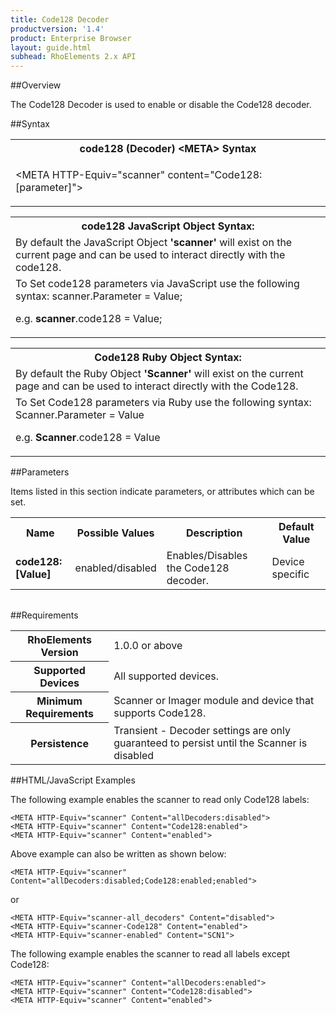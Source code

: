 ```yaml
---
title: Code128 Decoder
productversion: '1.4'
product: Enterprise Browser
layout: guide.html
subhead: RhoElements 2.x API
---
```


##Overview

The Code128 Decoder is used to enable or disable the Code128 decoder.

##Syntax

<table class="re-table"><tr><th class="tableHeading">code128 (Decoder) &lt;META&gt; Syntax
</th></tr><tr><td class="clsSyntaxCells clsOddRow"><p>&lt;META HTTP-Equiv="scanner" content="Code128:[parameter]"&gt;</p></td></tr></table>
<table class="re-table"><tr><th class="tableHeading">code128 JavaScript Object Syntax:</th></tr><tr><td class="clsSyntaxCells clsOddRow">
By default the JavaScript Object <b>'scanner'</b> will exist on the current page and can be used to interact directly with the code128.
</td></tr><tr><td class="clsSyntaxCells clsEvenRow">
To Set code128 parameters via JavaScript use the following syntax: scanner.Parameter = Value;
<P />e.g. <b>scanner</b>.code128 = Value;
</td></tr></table>
<table class="re-table"><tr><th class="tableHeading">Code128 Ruby Object Syntax:</th></tr><tr><td class="clsSyntaxCells clsOddRow">
By default the Ruby Object <b>'Scanner'</b> will exist on the current page and can be used to interact directly with the Code128.
</td></tr><tr><td class="clsSyntaxCells clsEvenRow">
To Set Code128 parameters via Ruby use the following syntax: Scanner.Parameter = Value
<P />e.g. <b>Scanner</b>.code128 = Value
</td></tr></table>



##Parameters


Items listed in this section indicate parameters, or attributes which can be set.
<table class="re-table"><col width="20%" /><col width="20%" /><col width="38%" /><col width="22%" /><tr><th class="tableHeading">Name</th><th class="tableHeading">Possible Values</th><th class="tableHeading">Description</th><th class="tableHeading">Default Value</th></tr><tr><td class="clsSyntaxCells clsOddRow"><b>code128:[Value]
</b></td><td class="clsSyntaxCells clsOddRow">enabled/disabled</td><td class="clsSyntaxCells clsOddRow">Enables/Disables the Code128 decoder.</td><td class="clsSyntaxCells clsOddRow">Device specific</td></tr></table>
<table class="re-table"><col width="78%" /><col width="8%" /><col width="1%" /><col width="5%" /><col width="1%" /><col width="5%" /><col width="2%" /></table>





##Requirements

<table class="re-table"><tr><th class="tableHeading">RhoElements Version</th><td class="clsSyntaxCell clsEvenRow">1.0.0 or above
</td></tr><tr><th class="tableHeading">Supported Devices</th><td class="clsSyntaxCell clsOddRow">All supported devices.</td></tr><tr><th class="tableHeading">Minimum Requirements</th><td class="clsSyntaxCell clsOddRow">Scanner or Imager module and device that supports Code128.</td></tr><tr><th class="tableHeading">Persistence</th><td class="clsSyntaxCell clsEvenRow">Transient - Decoder settings are only guaranteed to persist until the Scanner is disabled</td></tr></table>


##HTML/JavaScript Examples

The following example enables the scanner to read only Code128 labels:

	<META HTTP-Equiv="scanner" Content="allDecoders:disabled">
	<META HTTP-Equiv="scanner" Content="Code128:enabled">
	<META HTTP-Equiv="scanner" Content="enabled">
	
Above example can also be written as shown below:

	<META HTTP-Equiv="scanner" Content="allDecoders:disabled;Code128:enabled;enabled">
	
or

	<META HTTP-Equiv="scanner-all_decoders" Content="disabled">
	<META HTTP-Equiv="scanner-Code128" Content="enabled">
	<META HTTP-Equiv="scanner-enabled" Content="SCN1">
	
The following example enables the scanner to read all labels except Code128:

	<META HTTP-Equiv="scanner" Content="allDecoders:enabled">
	<META HTTP-Equiv="scanner" Content="Code128:disabled">
	<META HTTP-Equiv="scanner" Content="enabled">
	





